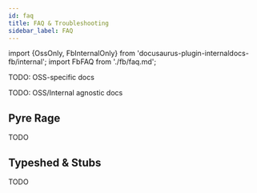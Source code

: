 ```yaml
---
id: faq
title: FAQ & Troubleshooting
sidebar_label: FAQ
---
```

import {OssOnly, FbInternalOnly} from 'docusaurus-plugin-internaldocs-fb/internal';
import FbFAQ from './fb/faq.md';

<FbInternalOnly>

<FbFAQ />

</FbInternalOnly>

<OssOnly>

TODO: OSS-specific docs

</OssOnly>

TODO: OSS/Internal agnostic docs

## Pyre Rage

TODO

## Typeshed & Stubs

TODO
